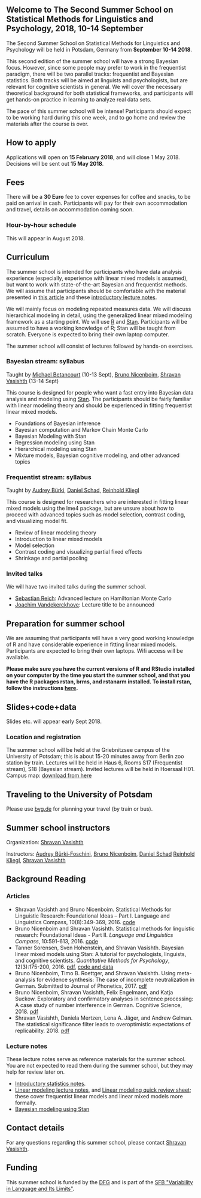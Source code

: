 ## Welcome to The Second Summer School on Statistical Methods for Linguistics and Psychology, 2018, 10-14 September


The Second Summer School on Statistical Methods for Linguistics and Psychology will be held in Potsdam, Germany from **September 10-14 2018**. 

This second edition of the summer school will have a strong Bayesian focus. However, since some people may prefer to work in the frequentist paradigm, there will be two parallel tracks: frequentist and Bayesian statistics. Both tracks will be aimed at linguists and psychologists, but are relevant for cognitive scientists in general. We will cover the necessary theoretical background for both statistical frameworks, and participants will get hands-on practice in learning to analyze real data sets.

The pace of this summer school will be intense! Participants should expect to be working hard during this one week, and to go home and review the materials after the course is over.

## How to apply

Applications will open on **15 February 2018**, and will close 1 May 2018. Decisions will be sent out **15 May 2018**. 

## Fees

There will be a **30 Euro** fee to cover expenses for coffee and snacks, to be paid on arrival in cash.
Participants will pay for their own accommodation and travel, details on accommodation coming soon. 

### Hour-by-hour schedule

This will appear in August 2018.

## Curriculum

The summer school is intended for participants who have data analysis experience (especially, experience with linear mixed models is assumed), but want to work with state-of-the-art Bayesian and frequentist methods.
We will assume that participants should be comfortable with the material presented in [this article](https://github.com/vasishth/VasishthNicenboimPart1) and these [introductory lecture notes](https://github.com/vasishth/Statistics-lecture-notes-Potsdam/blob/master/IntroductoryStatistics/StatisticsNotesVasishth.pdf).

We will mainly focus on modeling repeated measures data. We will discuss hierarchical modeling in detail, using the generalized linear mixed modeling framework as a starting point. We will use [R](https://cran.r-project.org/) and [Stan](mc-stan.org). Participants will be assumed to have a working knowledge of R; Stan will be taught from scratch. Everyone is expected to bring their own laptop computer.

The summer school will consist of lectures followed by hands-on exercises. 

### Bayesian stream: syllabus

Taught by [Michael Betancourt](https://betanalpha.github.io/) (10-13 Sept), [Bruno Nicenboim](http://www.ling.uni-potsdam.de/~nicenboim/), [Shravan Vasishth](http://www.ling.uni-potsdam.de/~vasishth/) (13-14 Sept)

This course is designed for people who want a fast entry into Bayesian data analysis and modeling using [Stan](mc-stan.org). The participants should be fairly familiar with linear modeling theory and should be experienced in fitting frequentist linear mixed models. 

- Foundations of Bayesian inference
- Bayesian computation and Markov Chain Monte Carlo
- Bayesian Modeling with Stan
- Regression modeling using Stan
- Hierarchical modeling using Stan
- Mixture models, Bayesian cognitive modeling, and other advanced topics

### Frequentist stream: syllabus

Taught by [Audrey Bürki](https://www.uni-potsdam.de/en/ling/staff-list/audreybuerki.html), [Daniel Schad](https://www.researchgate.net/profile/Daniel_Schad), [Reinhold Kliegl](http://www.uni-potsdam.de/en/cognitive-psychology/staff/kliegl-reinhold.html)

This course is designed for researchers who are interested in fitting linear mixed models using the lme4 package, but are unsure about how to proceed with advanced topics such as model selection, contrast coding, and visualizing model fit.

- Review of linear modeling theory
- Introduction to linear mixed models
- Model selection
- Contrast coding and visualizing partial fixed effects
- Shrinkage and partial pooling

### Invited talks

We will have two invited talks during the summer school.

- [Sebastian Reich](http://www.math.uni-potsdam.de/~sreich/): Advanced lecture on Hamiltonian Monte Carlo
- [Joachim Vandekerckhove](http://web1.ss.uci.edu/~joachim/): Lecture title to be announced

## Preparation for summer school

We are assuming that participants will have a very good working knowledge of R and have considerable experience in fitting linear mixed models. Participants are expected to bring their own laptops. Wifi access will be available.

**Please make sure you have the current versions of R and RStudio installed on your computer by the time you start the summer school, and that you have the R packages rstan, brms, and rstanarm installed. To install rstan, follow the instructions [here](https://github.com/stan-dev/rstan/wiki/RStan-Getting-Started).**

## Slides+code+data

Slides etc. will appear early Sept 2018.

### Location and registration

The summer school will be held at the Griebnitzsee campus of the University of Potsdam; this is about 15-20 minutes away from Berlin zoo station by train. Lectures will be held in Haus 6, Rooms S17 (Frequentist stream), S18 (Bayesian stream). Invited lectures will be held in Hoersaal H01. Campus map: [download from here](https://www.uni-potsdam.de/db/zeik-portal/gm/griebnitzsee.pdf)

## Traveling to the University of Potsdam 

Please use [bvg.de](http://www.bvg.de/en/) for planning your travel (by train or bus).

## Summer school instructors

Organization: [Shravan Vasishth](http://www.ling.uni-potsdam.de/~vasishth/)

Instructors:
[Audrey Bürki-Foschini](https://www.unige.ch/fapse/people/psycho/buerkifoschini/),
[Bruno Nicenboim](http://www.ling.uni-potsdam.de/~nicenboim/), 
[Daniel Schad](https://www.researchgate.net/profile/Daniel_Schad)
[Reinhold Kliegl](http://www.psych.uni-potsdam.de/people/kliegl/index-e.html), 
[Shravan Vasishth](http://www.ling.uni-potsdam.de/~vasishth/)

## Background Reading

### Articles

- Shravan Vasishth and Bruno Nicenboim. Statistical Methods for Linguistic Research: Foundational Ideas – Part I. Language and Linguistics Compass, 10(8):349-369, 2016. [code](https://github.com/vasishth/VasishthNicenboimPart1)
- Bruno Nicenboim and Shravan Vasishth. Statistical methods for linguistic research: Foundational Ideas - Part II. *Language and Linguistics Compass*, 10:591-613, 2016. [code](https://github.com/vasishth/NicenboimVasishthPart2)
- Tanner Sorensen, Sven Hohenstein, and Shravan Vasishth.
Bayesian linear mixed models using Stan: A tutorial for
psychologists, linguists, and cognitive scientists.
*Quantitative Methods for Psychology*, 12(3):175-200, 2016.
[pdf](http://www.tqmp.org/RegularArticles/vol12-3/p175/p175.pdf),
[code and data](http://www.ling.uni-potsdam.de/~vasishth/statistics/BayesLMMs.html)
- Bruno Nicenboim, Timo B. Roettger, and Shravan Vasishth. Using meta-analysis for evidence synthesis: The case of incomplete neutralization in German. Submitted to Journal of Phonetics, 2017.
[pdf](https://osf.io/g5ndw/)
- Bruno Nicenboim, Shravan Vasishth, Felix Engelmann, and Katja Suckow. Exploratory and confirmatory analyses in sentence processing: A case study of number interference in German. Cognitive Science, 2018. [pdf](https://osf.io/mmr7s/)
- Shravan Vasishth, Daniela Mertzen, Lena A. Jäger, and Andrew Gelman. The statistical significance filter leads to overoptimistic expectations of replicability. 2018. [pdf](https://psyarxiv.com/hbqcw)

### Lecture notes

These lecture notes serve as reference materials for the summer school. You are not expected to read them during the summer school, but they may help for review later on.

- [Introductory statistics notes](https://github.com/vasishth/Statistics-lecture-notes-Potsdam/blob/master/IntroductoryStatistics/StatisticsNotesVasishth.pdf).
- [Linear modeling lecture notes](https://github.com/vasishth/LM/blob/master/LinearModelingLectureNotes2016.pdf), and [Linear modeling quick review sheet](https://github.com/vasishth/LM/blob/master/LMSummarySheet.pdf); these cover frequentist linear models and linear mixed models more formally.
- [Bayesian modeling using Stan](https://github.com/vasishth/FGME_Stan_2017)


## Contact details

For any questions regarding this summer school, please contact [Shravan Vasishth](http://www.ling.uni-potsdam.de/~vasishth).

## Funding

This summer school is funded by the [DFG](dfg.de) and is part of the [SFB "Variability in Language and Its Limits"](https://www.uni-potsdam.de/sfb1287/index.html).
